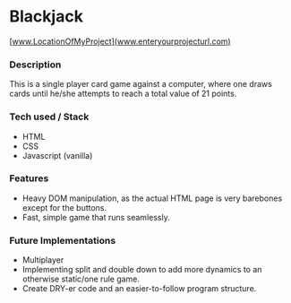 # Blackjack

[www.LocationOfMyProject](www.enteryourprojecturl.com)

### Description
This is a single player card game against a computer, where one draws cards until he/she attempts to reach a total value of 21 points.  

### Tech used / Stack
- HTML
- CSS
- Javascript (vanilla)

### Features
- Heavy DOM manipulation, as the actual HTML page is very barebones except for the buttons.
- Fast, simple game that runs seamlessly.

### Future Implementations
- Multiplayer
- Implementing split and double down to add more dynamics to an otherwise static/one rule game.
- Create DRY-er code and an easier-to-follow program structure.


